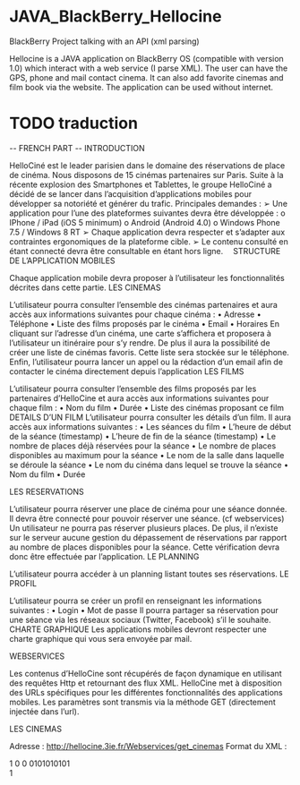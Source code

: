 # JAVA_BlackBerry_Hellocine
BlackBerry Project talking with an API (xml parsing)

Hellocine is a JAVA application on BlackBerry OS (compatible with version 1.0) which interact with a web service (I parse XML). 
The user can have the GPS, phone and mail contact cinema. 
It can also add favorite cinemas and film book via the website. 
The application can be used without internet.

# TODO traduction
-- FRENCH PART --
INTRODUCTION

HelloCiné est le leader parisien dans le domaine des réservations de place de cinéma. Nous disposons de 15 cinémas partenaires sur Paris. Suite à la récente explosion des Smartphones et Tablettes, le groupe HelloCiné a décidé de se lancer dans l’acquisition d’applications mobiles pour développer sa notoriété et générer du trafic.
Principales demandes : 
➢	Une application pour l’une des plateformes suivantes devra être développée :
o	IPhone / iPad (iOS 5 minimum)
o	Android (Android 4.0)
o	Windows Phone 7.5 / Windows 8 RT
➢	Chaque application devra respecter et s’adapter aux contraintes ergonomiques de la plateforme cible.
➢	Le contenu consulté en étant connecté devra être consultable en étant hors ligne. 
STRUCTURE DE L’APPLICATION MOBILES

Chaque application mobile devra proposer à l’utilisateur les fonctionnalités décrites dans cette partie.
LES CINEMAS

L’utilisateur pourra consulter l’ensemble des cinémas partenaires et aura accès aux informations suivantes pour chaque cinéma :
•	Adresse
•	Téléphone
•	Liste des films proposés par le cinéma
•	Email
•	Horaires
En cliquant sur l’adresse d’un cinéma, une carte s’affichera et proposera à l’utilisateur un itinéraire pour s’y rendre. De plus il aura la possibilité de créer une liste de cinémas favoris. Cette liste sera stockée sur le téléphone. Enfin, l’utilisateur pourra lancer un appel ou la rédaction d’un email afin de contacter le cinéma directement depuis l’application
LES FILMS

L’utilisateur pourra consulter l’ensemble des films proposés par les partenaires d’HelloCine et aura accès aux informations suivantes pour chaque film :
•	Nom du film
•	Durée
•	Liste des cinémas proposant ce film
DETAILS D’UN FILM
L’utilisateur pourra consulter les détails d’un film. Il aura accès aux informations suivantes :
•	Les séances du film
•	L’heure de début de la séance (timestamp)
•	L’heure de fin de la séance (timestamp)
•	Le nombre de places déjà réservées pour la séance
•	Le nombre de places disponibles au maximum pour la séance
•	Le nom de la salle dans laquelle se déroule la séance
•	Le nom du cinéma dans lequel se trouve la séance
•	Nom du film
•	Durée

LES RESERVATIONS

L’utilisateur pourra réserver une place de cinéma pour une séance donnée. 
Il devra être connecté pour pouvoir réserver une séance. (cf webservices)
Un utilisateur ne pourra pas réserver plusieurs places. De plus, il n’existe sur le serveur aucune gestion du dépassement de réservations par rapport au nombre de places disponibles pour la séance. Cette vérification devra donc être effectuée par l’application.
LE PLANNING

L’utilisateur pourra accéder à un planning listant toutes ses réservations.
LE PROFIL

L’utilisateur pourra se créer un profil en renseignant les informations suivantes :
•	Login
•	Mot de passe
Il pourra partager sa réservation pour une séance via les réseaux sociaux (Twitter, Facebook) s’il le souhaite.
 
CHARTE GRAPHIQUE
Les applications mobiles devront respecter une charte graphique qui vous sera envoyée par mail.

WEBSERVICES

Les contenus d’HelloCine sont récupérés de façon dynamique en utilisant des requêtes Http et retournant des flux XML. HelloCine met à disposition des URLs spécifiques pour les différentes fonctionnalités des applications mobiles. Les paramètres sont transmis via la méthode GET (directement injectée dans l’url).

LES CINEMAS

Adresse : http://hellocine.3ie.fr/Webservices/get_cinemas
Format du XML :
<?xml version="1.0" encoding="utf8"?>
<cinemas>
  <cinema>
    <cinema_id>1</cinema_id>
    <cinema_name><![CDATA[UGCGobelins]]></cinema_name>
    <longitude>0</longitude>
    <latitude>0</latitude>
    <hours><![CDATA[8h-18h]]></hours>
    <mail><![CDATA[adresse@serveur.com]]></mail>
    <phone>0101010101</phone>
    <address><![CDATA[Les Gobelins Paris]]></address>
    <films>
      <film>
        <film_id>1</film_id>
        <film_name><![CDATA[La classe américaine]]></film_name>
        <duration><![CDATA[2h00]]></duration>
      </film>
    </films>
  </cinema>
</cinemas> 


